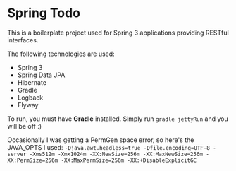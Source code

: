 # Spring Todo

This is a boilerplate project used for Spring 3 applications providing RESTful interfaces.

The following technologies are used:

* Spring 3
* Spring Data JPA
* Hibernate
* Gradle
* Logback
* Flyway

To run, you must have **Gradle** installed. Simply run `gradle jettyRun` and you will be off :)

Occasionally I was getting a PermGen space error, so here's the JAVA_OPTS I used:
`-Djava.awt.headless=true -Dfile.encoding=UTF-8 -server -Xms512m -Xmx1024m -XX:NewSize=256m -XX:MaxNewSize=256m -XX:PermSize=256m -XX:MaxPermSize=256m -XX:+DisableExplicitGC`

